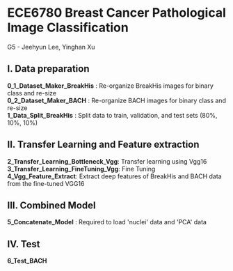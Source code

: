 # ECE6780 Breast Cancer Pathological Image Classification
G5 - Jeehyun Lee, Yinghan Xu  


## I. Data preparation  
**0_1_Dataset_Maker_BreakHis** : Re-organize BreakHis images for binary class and re-size  
**0_2_Dataset_Maker_BACH** : Re-organize BACH images for binary class and re-size  
**1_Data_Split_BreakHis** : Split data to train, validation, and test sets (80%, 10%, 10%)  

## II. Transfer Learning and Feature extraction  
**2_Transfer_Learning_Bottleneck_Vgg**: Transfer learning using Vgg16  
**3_Transfer_Learning_FineTuning_Vgg**: Fine Tuning  
**4_Vgg_Feature_Extract**: Extract deep features of BreakHis and BACH data from the fine-tuned VGG16   

## III. Combined Model  
**5_Concatenate_Model** : Required to load 'nuclei' data and 'PCA' data  

## IV. Test  
**6_Test_BACH**  
